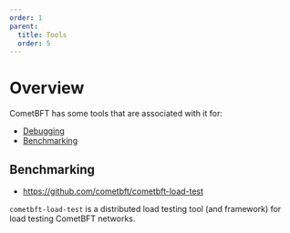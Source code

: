 ```yaml
---
order: 1
parent:
  title: Tools
  order: 5
---
```


# Overview

CometBFT has some tools that are associated with it for:

- [Debugging](./debugging.md)
- [Benchmarking](#benchmarking)

## Benchmarking

- <https://github.com/cometbft/cometbft-load-test>

`cometbft-load-test` is a distributed load testing tool (and framework) for load
testing CometBFT networks.
